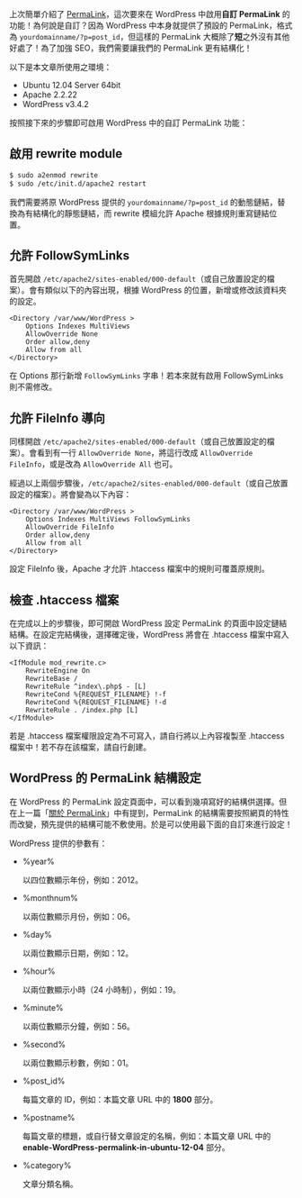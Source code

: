 <!--
[date]: 2012-09-22
[titel]: 於 Ubuntu 12.04 上啟用 WordPress 的 PermaLink
[title]: enable-wordpress-permalink-in-ubuntu-12-04
[tag]: PermaLink | 永久鏈結, web dev | 網頁開發, SEO | 搜尋引擎最佳化, Ubuntu, Linux, WordPress
-->

上次簡單介紹了 [PermaLink][1]，這次要來在 WordPress 中啟用**自訂 PermaLink** 的功能！為何說是自訂？因為 WordPress 中本身就提供了預設的 PermaLink，格式為 `yourdomainname/?p=post_id`，但這樣的 PermaLink 大概除了**短**之外沒有其他好處了！為了加強 SEO，我們需要讓我們的 PermaLink 更有結構化！

以下是本文章所使用之環境：

- Ubuntu 12.04 Server 64bit
- Apache 2.2.22
- WordPress v3.4.2

按照接下來的步驟即可啟用 WordPress 中的自訂 PermaLink 功能：

啟用 rewrite module
-------

```bash
$ sudo a2enmod rewrite
$ sudo /etc/init.d/apache2 restart
```
	
我們需要將原 WordPress 提供的 `yourdomainname/?p=post_id` 的動態鏈結，替換為有結構化的靜態鏈結，而 rewrite 模組允許 Apache 根據規則重寫鏈結位置。

允許 FollowSymLinks
--------

首先開啟 `/etc/apache2/sites-enabled/000-default`（或自己放置設定的檔案）。會有類似以下的內容出現，根據 WordPress 的位置，新增或修改該資料夾的設定。

```config
<Directory /var/www/WordPress >
	Options Indexes MultiViews
	AllowOverride None
	Order allow,deny
	Allow from all
</Directory>
```

在 Options 那行新增 `FollowSymLinks` 字串！若本來就有啟用 FollowSymLinks 則不需修改。

允許 FileInfo 導向
--------

同樣開啟 `/etc/apache2/sites-enabled/000-default`（或自己放置設定的檔案）。會看到有一行 `AllowOverride None`，將這行改成 `AllowOverride FileInfo`，或是改為 `AllowOverride All` 也可。

經過以上兩個步驟後，`/etc/apache2/sites-enabled/000-default`（或自己放置設定的檔案）。將會變為以下內容：

```config
<Directory /var/www/WordPress >
	Options Indexes MultiViews FollowSymLinks
	AllowOverride FileInfo
	Order allow,deny
	Allow from all
</Directory>
```
	
設定 FileInfo 後，Apache 才允許 .htaccess 檔案中的規則可覆蓋原規則。

檢查 .htaccess 檔案
--------

在完成以上的步驟後，即可開啟 WordPress 設定 PermaLink 的頁面中設定鏈結結構。在設定完結構後，選擇確定後，WordPress 將會在 .htaccess 檔案中寫入以下資訊：

```.htaccess
<IfModule mod_rewrite.c>
	RewriteEngine On
	RewriteBase /
	RewriteRule ^index\.php$ - [L]
	RewriteCond %{REQUEST_FILENAME} !-f
	RewriteCond %{REQUEST_FILENAME} !-d
	RewriteRule . /index.php [L]
</IfModule>
```

若是 .htaccess 檔案權限設定為不可寫入，請自行將以上內容複製至 .htaccess 檔案中！若不存在該檔案，請自行創建。

WordPress 的 PermaLink 結構設定
--------

在 WordPress 的 PermaLink 設定頁面中，可以看到幾項寫好的結構供選擇。但在上一篇「[關於 PermaLink][1]」中有提到，PermaLink 的結構需要按照網頁的特性而改變，預先提供的結構可能不敷使用。於是可以使用最下面的自訂來進行設定！

WordPress 提供的參數有：

- %year%

	以四位數顯示年份，例如：2012。

- %monthnum%

	以兩位數顯示月份，例如：06。

- %day%

	以兩位數顯示日期，例如：12。
	
- %hour%

	以兩位數顯示小時（24 小時制），例如：19。
- %minute%

	以兩位數顯示分鐘，例如：56。
	
- %second%

	以兩位數顯示秒數，例如：01。

- %post_id%

	每篇文章的 ID，例如：本篇文章 URL 中的 **1800** 部分。
	
- %postname%

	每篇文章的標題，或自行替文章設定的名稱，例如：本篇文章 URL 中的 **enable-WordPress-permalink-in-ubuntu-12-04** 部分。

- %category%

	文章分類名稱。	

 [1]: http://blog.kuoe0.tw/posts/2012/09/12/about-permalink
